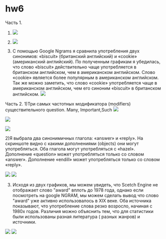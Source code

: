 # hw6
Часть 1.
1) ![](https://github.com/Sofialovestodance/hw6/blob/master/6.1.png)

2) ![](https://github.com/Sofialovestodance/hw6/blob/master/6.2.png)

3) С помощью Google Ngrams я сравнила употребления двух синонимов: «biscuit» (британский английский) и «cookie» (американский английский). По полученным графикам я убедилась, что слово «biscuit» действительно чаще употребляется в британском английском, чем в американском английском. Слово «cookie» является более популярным в американском английском. Так же можно заметить, что слово «cookie» употребляется чаще в американском английском, чем его синоним «biscuit» в британском английском.
![](https://github.com/Sofialovestodance/hw6/blob/master/6.3.png) 

Часть 2.
1)Три самых частотных модификатора (modifiers) существительного question.
Many, Important,Such
![](https://github.com/Sofialovestodance/hw6/blob/master/6.2.1%20(many).png)
 
![](https://github.com/Sofialovestodance/hw6/blob/master/6.2.1%20(important).png)
 
![](https://github.com/Sofialovestodance/hw6/blob/master/6.2.1%20(such).png)

2)Я выбрала два синонимичных глагола: «answer» и «reply». 
На скриншоте видно с какими дополнениями (objects) они могут употребляться.
Оба глагола могут употребляться с «hazel».
Дополнение «question» может употребляться только со словом «answer».
Дополнение «endill» может употребляться только со словом «reply».

![](https://github.com/Sofialovestodance/hw6/blob/master/6.2.3.png)
![](https://github.com/Sofialovestodance/hw6/blob/master/6.2.3(2).png)

3) Исходя из двух графиков, мы можем увидеть, что Scetch Engine не отображает слово "award" вплоть до 1978 года, однако если посмотреть на google NGRAM, мы можем сделать вывод что слово "award" уже активно использовалось в XIX веке. Оба источника показывают, что употребление слова резко возросло, начиная с 1980х годов. Различия можно объяснить тем, что для статистики были использованы разная литература ( разных жанров) и источники.

![](https://github.com/Sofialovestodance/hw6/blob/master/Award%201%20.png)
![](https://github.com/Sofialovestodance/hw6/blob/master/Award%202.png)
